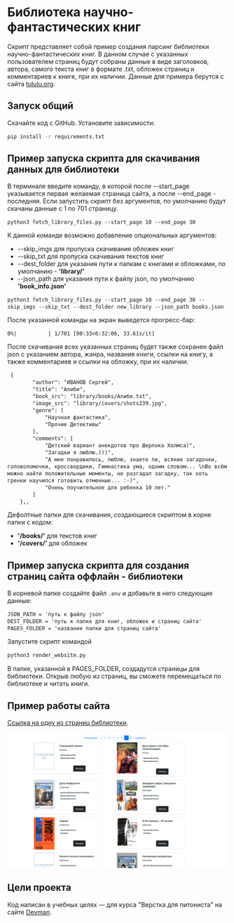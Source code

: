 # Библиотека научно-фантастических книг

Скрипт представляет собой пример создания парсинг библиотеки научно-фантастических книг. В данном случае с указанных
пользователем страниц будут собраны данные в виде заголовков, автора, самого текста книг в формате .txt, обложек страниц
и комментариев к книге, при их наличии. Данные для примера берутся с сайта [tululu.org](https://tululu.org/).

## Запуск общий

Скачайте код с GitHub. Установите зависимости:

```sh
pip install -r requirements.txt
```

## Пример запуска скрипта для скачивания данных для библиотеки

В терминале введите команду, в которой после --start_page указывается первая желаемая страница сайта, а после --end_page -
последняя. Если запустить скрипт без аргументов, по умолчанию будут скачаны данные с 1 по 701 страницу.

```
python3 fetch_library_files.py --start_page 10 --end_page 30
```

К данной команде возможно добавление опциональных аргументов:

- --skip_imgs для пропуска скачивания обложек книг
- --skip_txt для пропуска скачивания текстов книг
- --dest_folder для указания пути к папкам с книгами и обложками, по умолчанию - **'library/'**
- --json_path для указания пути к файлу json, по умолчанию **'book_info.json'**

```
python3 fetch_library_files.py --start_page 10 --end_page 30 --skip_imgs --skip_txt --dest_folder new_library --json_path books.json
```

После указанной команды на экран выведется прогресс-бар:

```
0%|          | 1/701 [00:33<6:32:06, 33.61s/it]
 ```

После скачивания всех указанных страниц будет также сохранен файл json с указанием автора, жанра, названия книги, ссылки
на книгу, а также комментариев и ссылки на обложку, при их наличии.

```
 {
        "author": "ИВАНОВ Сергей",
        "title": "Алиби",
        "book_src": "library/books/Алиби.txt",
        "image_src": "library/covers/shots239.jpg",
        "genre": [
            "Научная фантастика",
            "Прочие Детективы"
        ],
        "comments": [
            "Детский вариант анекдотов про Шерлока Холмса)",
            "Загадки я люблю.)))",
            "А мне понравилось, люблю, знаете ли, всякие загадочки, головоломочки, кроссвордики, Гимнастика ума, одним словом... \nВо всём можно найти положительные моменты, не разгадал загадку, так хоть гренки научился готовить отменные... :-)",
            "Очень поучительное для ребенка 10 лет."
        ]
    },,
```

Дефолтные папки для скачивания, создающиеся скриптом в корне папки с кодом:

- **'/books/'** для текстов книг
- **'/covers/'** для обложек

## Пример запуска скрипта для создания страниц сайта оффлайн - библиотеки

В корневой папке создайте файл ``` .env ``` и добавьте в него следующие данные:

```
JSON_PATH = 'путь к файлу json'
DEST_FOLDER = 'путь к папке для книг, обложек и страниц сайта'
PAGES_FOLDER = 'название папки для страниц сайта'
```

Запустите скрипт командой

```sh
python3 render_website.py
```

В папке, указанной в PAGES_FOLDER, создадутся страницы для библиотеки. Открыв любую из страниц, вы сможете перемещаться
по библиотеке и читать книги.

## Пример работы сайта

[Ссылка на одну из страниц библиотеки](https://sharipat.github.io/books-library-restyle/library/pages/index7.html).

<img src="static/screenshot.png"/>

## Цели проекта

Код написан в учебных целях — для курса "Верстка для питониста" на сайте [Devman](https://dvmn.org).
